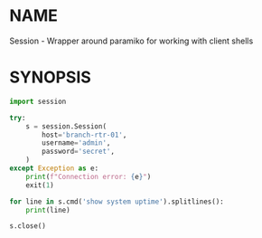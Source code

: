 NAME
====

Session - Wrapper around paramiko for working with client shells

SYNOPSIS
========

```python
import session

try:
    s = session.Session(
        host='branch-rtr-01',
        username='admin',
        password='secret',
    )
except Exception as e:
    print(f"Connection error: {e}")
    exit(1)

for line in s.cmd('show system uptime').splitlines():
    print(line)

s.close()
```
